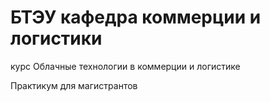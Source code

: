 # БТЭУ кафедра коммерции и логистики

курс Облачные технологии в коммерции и логистике

Практикум для магистрантов
